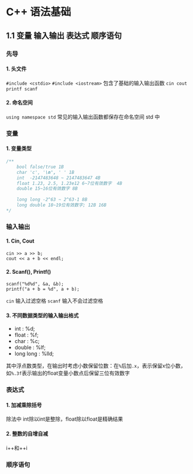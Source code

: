 # C++ 语法基础
## 1.1 变量 输入输出 表达式 顺序语句
### 先导
#### 1. 头文件
`#include <cstdio>`
`#include <iostream>`
包含了基础的输入输出函数 `cin cout printf scanf`
#### 2. 命名空间
`using namespace std`
常见的输入输出函数都保存在命名空间 std 中

### 变量
#### 1. 变量类型

```c
/**
    bool false/true 1B
    char 'c', '\n', ' ' 1B
    int  -2147483648 ~ 2147483647 4B
    float 1.23, 2.5, 1.23e12 6~7位有效数字  4B
    double 15~16位有效数字 8B
    
    long long -2^63 ~ 2^63-1 8B
    long double 18~19位有效数字; 12B 16B
*/ 
```


### 输入输出

#### 1. Cin, Cout 

```
cin >> a >> b;
cout << a + b << endl;
```

#### 2. Scanf(), Printf()

```
scanf("%d%d", &a, &b);
printf("a + b = %d", a + b);
```

`cin` 输入过滤空格
`scanf` 输入不会过滤空格

#### 3. 不同数据类型的输入输出格式

- int : %d;
- float : %f;
- char : %c;
- double : %lf;
- long long : %lld;

其中浮点数类型，在输出时考虑小数保留位数：在`%`后加`.x`，表示保留x位小数，如`%.3f`表示输出的float变量小数点后保留三位有效数字

### 表达式

#### 1.  加减乘除括号

除法中 int除以int是整除，float除以float是精确结果

#### 2. 整数的自增自减

i++和++i

### 顺序语句




